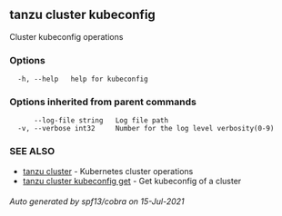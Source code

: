 ## tanzu cluster kubeconfig

Cluster kubeconfig operations

### Options

```
  -h, --help   help for kubeconfig
```

### Options inherited from parent commands

```
      --log-file string   Log file path
  -v, --verbose int32     Number for the log level verbosity(0-9)
```

### SEE ALSO

* [tanzu cluster](tanzu_cluster.md)	 - Kubernetes cluster operations
* [tanzu cluster kubeconfig get](tanzu_cluster_kubeconfig_get.md)	 - Get kubeconfig of a cluster

###### Auto generated by spf13/cobra on 15-Jul-2021
